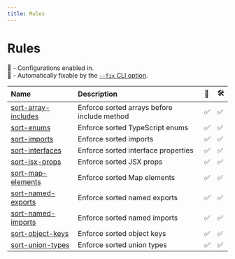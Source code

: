 ```yaml
---
title: Rules
---
```


# Rules

💼 - Configurations enabled in.\
🔧 - Automatically fixable by the [`--fix` CLI option](https://eslint.org/docs/user-guide/command-line-interface#--fix).

| Name                                              | Description                                 | 💼  | 🛠   |
| :------------------------------------------------ | :------------------------------------------ | :-- | :-- |
| [sort-array-includes](/rules/sort-array-includes) | Enforce sorted arrays before include method | ✅  | ✅  |
| [sort-enums](/rules/sort-enums)                   | Enforce sorted TypeScript enums             | ✅  | ✅  |
| [sort-imports](/rules/sort-imports)               | Enforce sorted imports                      | ✅  | ✅  |
| [sort-interfaces](/rules/sort-interfaces)         | Enforce sorted interface properties         | ✅  | ✅  |
| [sort-jsx-props](/rules/sort-jsx-props)           | Enforce sorted JSX props                    | ✅  | ✅  |
| [sort-map-elements](/rules/sort-map-elements)     | Enforce sorted Map elements                 | ✅  | ✅  |
| [sort-named-exports](/rules/sort-named-exports)   | Enforce sorted named exports                | ✅  | ✅  |
| [sort-named-imports](/rules/sort-named-imports)   | Enforce sorted named imports                | ✅  | ✅  |
| [sort-object-keys](/rules/sort-object-keys)       | Enforce sorted object keys                  | ✅  | ✅  |
| [sort-union-types](/rules/sort-union-types)       | Enforce sorted union types                  | ✅  | ✅  |
